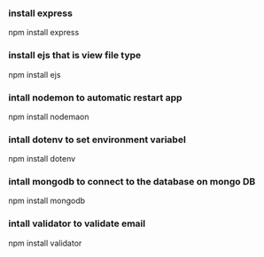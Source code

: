 ### install express 
npm install express

### install ejs that is view file type
npm install ejs

### intall nodemon to automatic restart app
npm install nodemaon

### intall dotenv to set environment variabel
npm install dotenv

### intall mongodb to connect to the database on mongo DB
npm install mongodb

### intall validator to validate email
npm install validator

